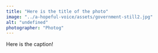 ```yaml
---
title: "Here is the title of the photo"
image: "../a-hopeful-voice/assets/government-still2.jpg"
alt: "undefined"
photographer: "Photog"
---
```

Here is the caption!
